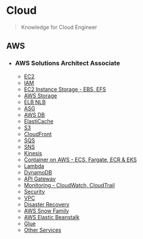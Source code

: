 # Cloud 
> Knowledge for Cloud Engineer

<!--

## Docker

## Kubernetes

## Go

-->

## AWS
- ### AWS Solutions Architect Associate
    * [EC2](./docs/AWS/ec2.md)  
    * [IAM](./docs/AWS/iam.md)  
    * [EC2 Instance Storage - EBS, EFS](./docs/AWS/ec2_storage.md)  
    * [AWS Storage](./docs/AWS/storage.md)  
    * [ELB NLB](./docs/AWS/lb.md)  
    * [ASG](./docs/AWS/asg.md)  
    * [AWS DB](./docs/AWS/aws_db.md)  
    * [ElastiCache](./docs/AWS/elastiCache.md)  
    * [S3](./docs/AWS/s3.md)   
    * [CloudFront](./docs/AWS/cloudFront.md)  
    * [SQS](./docs/AWS/sqs.md)  
    * [SNS](./docs/AWS/sns.md)  
    * [Kinesis](./docs/AWS/kinesis.md)  
    * [Container on AWS - ECS, Fargate, ECR & EKS](./docs/AWS/container.md)  
    * [Lambda](./docs/AWS/lambda.md)  
    * [DynamoDB](./docs/AWS/dynamoDB.md)  
    * [API Gateway](./docs/AWS/API_Gateway.md)  
    * [Monitoring - CloudWatch, CloudTrail](./docs/AWS/monitor.md)    
    * [Security](./docs/AWS/security.md)    
    * [VPC](./docs/AWS/vpc.md)  
    * [Disaster Recovery](./docs/AWS/dr.md)  
    * [AWS Snow Family](./docs/AWS/snow.md)  
    * [AWS Elastic Beanstalk](./docs/AWS/beanstalk.md)  
    * [Glue](./docs/AWS/glue.md)  
    * [Other Services](./docs/AWS/other.md)
    
